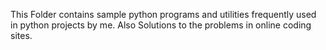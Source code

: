 This Folder contains sample python programs and utilities frequently used in python projects by me.
Also Solutions to the problems in online coding sites.
